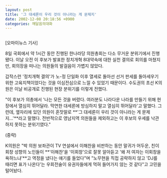 ```yaml
---
layout: post
title: '그 대세론이 우리 것이 아니라는 게 문제지'
date: 2002-12-08 20:18:56 +0900
categories: 깨달음의대화
---
```

<img src="./assets/attach/images/198/853/1039346336.jpg" border="0" alt="" />  
  
[오마이뉴스 기사]
  

  
8일 국회에서 약 1시간 동안 진행된 한나라당 의원총회는 다소 무거운 분위기에서 진행됐다. 이날 오전 이 후보가 발표한 정치개혁 8대약속에 대한 실천 결의로 회의를 마쳤지만, 회의장을 떠나는 의원들의 발걸음이 가볍지 않았다.
  

  
갑작스런 '정치개혁 결의'가 노-정 단일화 이후 열세로 돌아선 선거 판세를 돌아세우기 위한 고육지책이었다는 것을 이심전심으로 느낄 수 있었기 때문이다. 수도권의 초선 K의원은 이날 비공개로 진행된 현장 분위기를 이렇게 전했다.
  

  
"이 후보가 의총에서 '나는 모든 것을 버렸다. 여러분도 나라다운 나라를 만들기 위해 현장에서 열심히 뛰어달라. 막연한 대세론에 방심하지 말고 열심히 뛰어달라'고 말했다. 그런데, 옆자리에 있던 의원이 혼잣말로 **'그 대세론이 우리 것이 아니라는 게 문제지...'**라고 말했다. 전반적으로 영남지역 의원들을 제외하고는 이 후보의 우세를 낙관하지 못하는 분위기였다."
  

  
(중략)
  

  
K의원은 "박 의원 보좌관이 TV 연설에서 이해찬을 비판하는 동안 말귀가 어두운, 친이회창 성향의 노인들이 **'이해찬'을 '이회창'으로 잘못 알아듣고 '왜 저 여자는 이회창을 욕하느냐'**고 역정을 냈다는 얘기를 들었다"며 "노무현을 직접 공략하지 않고 'DJ를 때리면 표가 나온다'는 우회전술이 유권자들에게 먹혀 들어가지 않는 것 같다"고 고민을 털어놨다.
